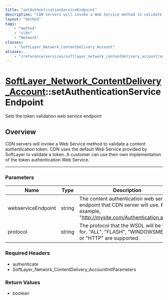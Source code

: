 ```yaml
---
title: "setAuthenticationServiceEndpoint"
description: "CDN servers will invoke a Web Service method to validate a content authentication token. CDN uses the default Web Servic... "
layout: "method"
tags:
    - "method"
    - "sldn"
    - "Network"
classes:
    - "SoftLayer_Network_ContentDelivery_Account"
aliases:
    - "/reference/services/softlayer_network_contentdelivery_account/setAuthenticationServiceEndpoint"
---
```

# [SoftLayer_Network_ContentDelivery_Account](/reference/services/SoftLayer_Network_ContentDelivery_Account)::setAuthenticationServiceEndpoint

Sets the token validation web service endpoint


## Overview 
CDN servers will invoke a Web Service method to validate a content authentication token. CDN uses the default Web Service provided by SoftLayer to validate a token. A customer can use their own implementation of the token authentication Web Service. 

-----

### Parameters 
|Name | Type | Description |
| --- | --- | --- |
|webserviceEndpoint| string| The content authentication web service endpoint that CDN server will use.  For example, "http://mysite.com/Authentication.asmx"|
|protocol| string| The protocol that the WSDL will be used for. "ALL", "FLASH", "WINDOWSMEDIA", or "HTTP" are supported.|


### Required Headers
* authenticate
* SoftLayer_Network_ContentDelivery_AccountInitParameters


### Return Values
* boolean




